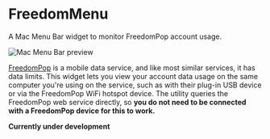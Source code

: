 FreedomMenu
===========

A Mac Menu Bar widget to monitor FreedomPop account usage.

![Mac Menu Bar preview](../master/Docs/menubar.png?raw=true)

[FreedomPop](http://freedompop.com) is a mobile data service, and like most similar services, it has data limits.
This widget lets you view your account data usage on the same computer you're using on the service, such as with
their plug-in USB device or via the FreedomPop WiFi hotspot device. The utility queries the FreedomPop web service
directly, so **you do not need to be connected with a FreedomPop device for this to work.**

**Currently under development**
